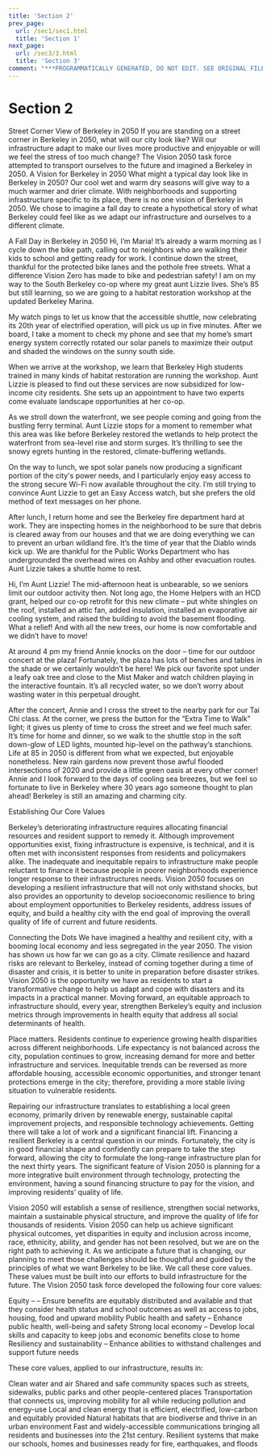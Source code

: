 ```yaml
---
title: 'Section 2'
prev_page:
  url: /sec1/sec1.html
  title: 'Section 1'
next_page:
  url: /sec3/3.html
  title: 'Section 3'
comment: "***PROGRAMMATICALLY GENERATED, DO NOT EDIT. SEE ORIGINAL FILES IN /content***"
---
```

# Section 2
Street Corner View of Berkeley in 2050
If you are standing on a street corner in Berkeley in 2050, what will our city look like? Will our infrastructure adapt to make our lives more productive and enjoyable or will we feel the stress of too much change? The Vision 2050 task force attempted to transport ourselves to the future and imagined a Berkeley in 2050.
A Vision for Berkeley in 2050
What might a typical day look like in Berkeley in 2050? Our cool wet and warm dry seasons will give way to a much warmer and drier climate. With neighborhoods and supporting infrastructure specific to its place, there is no one vision of Berkeley in 2050. We chose to imagine a fall day to create a hypothetical story of what Berkeley could feel like as we adapt our infrastructure and ourselves to a different climate.

A Fall Day in Berkeley in 2050
Hi, I’m Maria! It’s already a warm morning as I cycle down the bike path, calling out to neighbors who are walking their kids to school and getting ready for work. I continue down the street, thankful for the protected bike lanes and the pothole free streets. What a difference Vision Zero has made to bike and pedestrian safety! I am on my way to the South Berkeley co-op where my great aunt Lizzie lives. She’s 85 but still learning, so we are going to a habitat restoration workshop at the updated Berkeley Marina.

My watch pings to let us know that the accessible shuttle, now celebrating its 20th year of electrified operation, will pick us up in five minutes.  After we board, I take a moment to check my phone and see that my home’s smart energy system correctly rotated our solar panels to maximize their output and shaded the windows on the sunny south side.

When we arrive at the workshop, we learn that Berkeley High students trained in many kinds of habitat restoration are running the workshop.  Aunt Lizzie is pleased to find out these services are now subsidized for low-income city residents. She sets up an appointment to have two experts come evaluate landscape opportunities at her co-op.

As we stroll down the waterfront, we see people coming and going from the bustling ferry terminal. Aunt Lizzie stops for a moment to remember what this area was like before Berkeley restored the wetlands to help protect the waterfront from sea-level rise and storm surges. It’s thrilling to see the snowy egrets hunting in the restored, climate-buffering wetlands.

On the way to lunch, we spot solar panels now producing a significant portion of the city's power needs, and I particularly enjoy easy access to the strong secure Wi-Fi now available throughout the city. I’m still trying to convince Aunt Lizzie to get an Easy Access watch, but she prefers the old method of text messages on her phone.

After lunch, I return home and see the Berkeley fire department hard at work. They are inspecting homes in the neighborhood to be sure that debris is cleared away from our houses and that we are doing everything we can to prevent an urban wildland fire. It’s the time of year that the Diablo winds kick up. We are thankful for the Public Works Department who has undergrounded the overhead wires on Ashby and other evacuation routes.  Aunt Lizzie takes a shuttle home to rest.

Hi, I’m Aunt Lizzie!  The mid-afternoon heat is unbearable, so we seniors limit our outdoor activity then. Not long ago, the Home Helpers with an HCD grant, helped our co-op retrofit for this new climate – put white shingles on the roof, installed an attic fan, added insulation, installed an evaporative air cooling system, and raised the building to avoid the basement flooding.  What a relief!  And with all the new trees, our home is now comfortable and we didn’t have to move!

At around 4 pm my friend Annie knocks on the door – time for our outdoor concert at the plaza! Fortunately, the plaza has lots of benches and tables in the shade or we certainly wouldn’t be here!  We pick our favorite spot under a leafy oak tree and close to the Mist Maker and watch children playing in the interactive fountain.  It’s all recycled water, so we don’t worry about wasting water in this perpetual drought.

After the concert, Annie and I cross the street to the nearby park for our Tai Chi class. At the corner, we press the button for the “Extra Time to Walk” light; it gives us plenty of time to cross the street and we feel much safer. It’s time for home and dinner, so we walk to the shuttle stop in the soft down-glow of LED lights, mounted hip-level on the pathway’s stanchions.  Life at 85 in 2050 is different from what we expected, but enjoyable nonetheless.   New rain gardens now prevent those awful flooded intersections of 2020 and provide a little green oasis at every other corner! Annie and I look forward to the days of cooling sea breezes, but we feel so fortunate to live in Berkeley where 30 years ago someone thought to plan ahead!  Berkeley is still an amazing and charming city.




Establishing Our Core Values

Berkeley’s deteriorating infrastructure requires allocating financial resources and resident support to remedy it. Although improvement opportunities exist, fixing infrastructure is expensive, is technical, and it is often met with inconsistent responses from residents and policymakers alike. The inadequate and inequitable repairs to infrastructure make people reluctant to finance it because people in poorer neighborhoods experience longer response to their infrastructures needs. Vision 2050 focuses on developing a resilient infrastructure that will not only withstand shocks, but also provides an opportunity to develop socioeconomic resilience to bring about employment opportunities to Berkeley residents, address issues of equity, and build a healthy city with the end goal of improving the overall quality of life of current and future residents.

Connecting the Dots
We have imagined a healthy and resilient city, with a booming local economy and less segregated in the year 2050. The vision has shown us how far we can go as a city. Climate resilience and hazard risks are relevant to Berkeley, instead of coming together during a time of disaster and crisis, it is better to unite in preparation before disaster strikes. Vision 2050 is the opportunity we have as residents to start a transformative change to help us adapt and cope with disasters and its impacts in a practical manner.  Moving forward, an equitable approach to infrastructure should, every year, strengthen Berkeley’s equity and inclusion metrics through improvements in health equity that address all social determinants of health.

Place matters. Residents continue to experience growing health disparities across different neighborhoods. Life expectancy is not balanced across the city, population continues to grow, increasing demand for more and better infrastructure and services. Inequitable trends can be reversed as more affordable housing, accessible economic opportunities, and stronger tenant protections emerge in the city; therefore, providing a more stable living situation to vulnerable residents.

Repairing our infrastructure translates to establishing a local green economy, primarily driven by renewable energy, sustainable capital improvement projects, and responsible technology achievements. Getting there will take a lot of work and a significant financial lift. Financing a resilient Berkeley is a central question in our minds. Fortunately, the city is in good financial shape and confidently can prepare to take the step forward, allowing the city to formulate the long-range infrastructure plan for the next thirty years. The significant feature of Vision 2050 is planning for a more integrative built environment through technology, protecting the environment, having a sound financing structure to pay for the vision, and improving residents’ quality of life.

Vision 2050 will establish a sense of resilience, strengthen social networks, maintain a sustainable physical structure, and improve the quality of life for thousands of residents. Vision 2050 can help us achieve significant physical outcomes, yet disparities in equity and inclusion across income, race, ethnicity, ability, and gender has not been resolved, but we are on the right path to achieving it.
As we anticipate a future that is changing, our planning to meet those challenges should be thoughtful and guided by the principles of what we want Berkeley to be like. We call these core values. These values must be built into our efforts to build infrastructure for the future. The Vision 2050 task force developed the following four core values:

Equity – – Ensure benefits are equitably distributed and available and that they consider health status and school outcomes as well as access to jobs, housing, food and upward mobility
Public health and safety – Enhance public health, well-being and safety
Strong local economy – Develop local skills and capacity to keep jobs and economic benefits close to home
Resiliency and sustainability – Enhance abilities to withstand challenges and support future needs

These core values, applied to our infrastructure, results in:

Clean water and air
Shared and safe community spaces such as streets, sidewalks, public parks and other people-centered places
Transportation that connects us, improving mobility for all while reducing pollution and energy-use
Local and clean energy that is efficient, electrified, low-carbon and equitably provided
Natural habitats that are biodiverse and thrive in an urban environment
Fast and widely-accessible communications bringing all residents and businesses into the 21st century.
Resilient systems that make our schools, homes and businesses ready for fire, earthquakes, and floods
